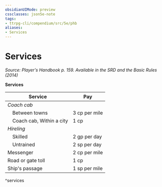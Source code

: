 ```yaml
---
obsidianUIMode: preview
cssclasses: json5e-note
tags:
- ttrpg-cli/compendium/src/5e/phb
aliases:
- Services
---
```

# Services
*Source: Player's Handbook p. 159. Available in the <span title='Systems Reference Document (5.1)'>SRD</span> and the Basic Rules (2014)* 

**Services**

| Service | Pay |
|---------|-----|
| *Coach cab* |  |
| &emsp;Between towns | 3 cp per mile |
| &emsp;Coach cab, Within a city | 1 cp |
| *Hireling* |  |
| &emsp;Skilled | 2 gp per day |
| &emsp;Untrained | 2 sp per day |
| Messenger | 2 cp per mile |
| Road or gate toll | 1 cp |
| Ship's passage | 1 sp per mile |
^services